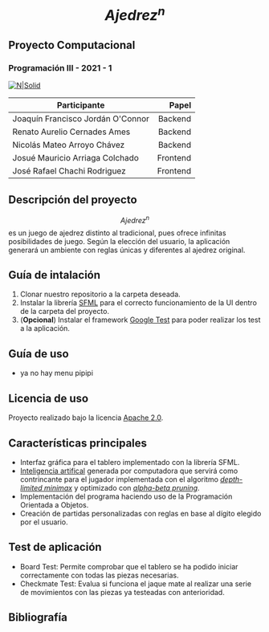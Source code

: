 # $$Ajedrez^{n}$$
## Proyecto Computacional
### Programación III - 2021 - 1

[![N|Solid](https://utec.edu.pe/sites/all/themes/utec_theme/LOGO_UTEC.png)](https://utec.edu.pe/carreras/ciencia-de-la-computacion)

| Participante                      | Papel    |
| --------------------------------- | -------: |
| Joaquín Francisco Jordán O'Connor | Backend  |
| Renato Aurelio Cernades Ames      | Backend  |
| Nicolás Mateo Arroyo Chávez       | Backend  |
| Josué Mauricio Arriaga Colchado   | Frontend |
| José Rafael Chachi Rodriguez      | Frontend |

## Descripción del proyecto
$$Ajedrez^{n}$$ es un juego de ajedrez distinto al tradicional, pues ofrece infinitas posibilidades de juego. Según la elección del usuario, la aplicación generará un ambiente con reglas únicas y diferentes al ajedrez original.

## Guía de intalación

1. Clonar nuestro repositorio a la carpeta deseada.
2. Instalar la librería [SFML](https://www.sfml-dev.org/download/sfml/2.5.1/) para el correcto funcionamiento de la UI dentro de la carpeta del proyecto.
3. (**Opcional**) Instalar el framework [Google Test](https://github.com/google/googletest) para poder realizar los test a la aplicación.

## Guía de uso

- ya no hay menu pipipi

## Licencia de uso

Proyecto realizado bajo la licencia [Apache 2.0](https://www.apache.org/licenses/LICENSE-2.0). 

## Características principales

- Interfaz gráfica para el tablero implementado con la librería SFML.
- [Inteligencia artifical](https://www.cs.cornell.edu/boom/2004sp/ProjectArch/Chess/algorithms.html) generada por computadora que servirá como contrincante para el jugador implementada con el algoritmo [_depth-limited minimax_](https://cs.stanford.edu/people/eroberts/courses/soco/projects/2003-04/intelligent-search/minimax.html) y optimizado con [_alpha-beta pruning_](https://cs.stanford.edu/people/eroberts/courses/soco/projects/2003-04/intelligent-search/alphabeta.html).
- Implementación del programa haciendo uso de la Programación Orientada a Objetos.
- Creación de partidas personalizadas con reglas en base al dígito elegido por el usuario.

## Test de aplicación

- Board Test: Permite comprobar que el tablero se ha podido iniciar correctamente con todas las piezas necesarias.
- Checkmate Test: Evalua si funciona el jaque mate al realizar una serie de movimientos con las piezas ya testeadas con anterioridad.

## Bibliografía



